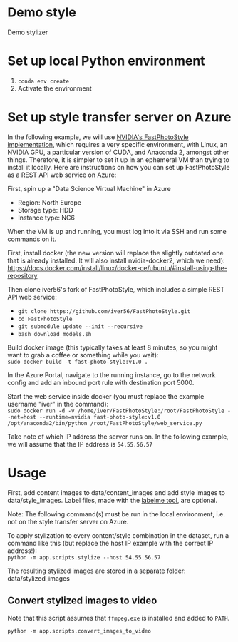 # Demo style

Demo stylizer

# Set up local Python environment

1. `conda env create`
2. Activate the environment

# Set up style transfer server on Azure

In the following example, we will use [NVIDIA's FastPhotoStyle implementation](https://github.com/NVIDIA/FastPhotoStyle), which requires a very specific environment, with Linux, an NVIDIA GPU, a particular version of CUDA, and Anaconda 2, amongst other things. Therefore, it is simpler to set it up in an ephemeral VM than trying to install it locally. Here are instructions on how you can set up FastPhotoStyle as a REST API web service on Azure:  

First, spin up a "Data Science Virtual Machine" in Azure

* Region: North Europe
* Storage type: HDD
* Instance type: NC6

When the VM is up and running, you must log into it via SSH and run some commands on it.

First, install docker (the new version will replace the slightly outdated one that is already installed. It will also install nvidia-docker2, which we need):
https://docs.docker.com/install/linux/docker-ce/ubuntu/#install-using-the-repository

Then clone iver56's fork of FastPhotoStyle, which includes a simple REST API web service:
* `git clone https://github.com/iver56/FastPhotoStyle.git`
* `cd FastPhotoStyle`
* `git submodule update --init --recursive`
* `bash download_models.sh`

Build docker image (this typically takes at least 8 minutes, so you might want to grab a coffee or something while you wait):  
`sudo docker build -t fast-photo-style:v1.0 .`

In the Azure Portal, navigate to the running instance, go to the network config and add an inbound port rule with destination port 5000.

Start the web service inside docker (you must replace the example username "iver" in the command):  
`sudo docker run -d -v /home/iver/FastPhotoStyle:/root/FastPhotoStyle --net=host --runtime=nvidia fast-photo-style:v1.0 /opt/anaconda2/bin/python /root/FastPhotoStyle/web_service.py`

Take note of which IP address the server runs on. In the following example, we will assume that the IP address is `54.55.56.57`

# Usage

First, add content images to data/content_images and add style images to data/style_images. Label files, made with the [labelme tool](https://github.com/wkentaro/labelme), are optional.

Note: The following command(s) must be run in the local environment, i.e. not on the style transfer server on Azure.

To apply stylization to every content/style combination in the dataset, run a command like this (but replace the host IP example with the correct IP address!):  
`python -m app.scripts.stylize --host 54.55.56.57`

The resulting stylized images are stored in a separate folder: data/stylized_images

## Convert stylized images to video

Note that this script assumes that `ffmpeg.exe` is installed and added to `PATH`.

`python -m app.scripts.convert_images_to_video`

